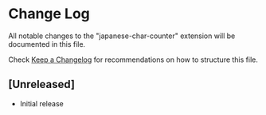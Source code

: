 # Change Log

All notable changes to the "japanese-char-counter" extension will be documented in this file.

Check [Keep a Changelog](http://keepachangelog.com/) for recommendations on how to structure this file.

## [Unreleased]

- Initial release